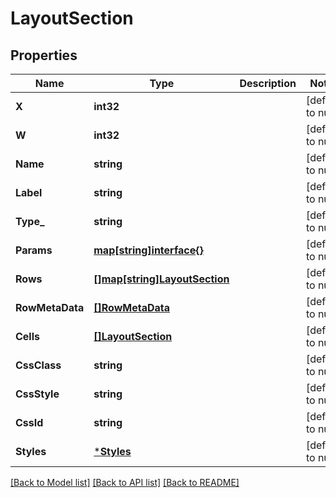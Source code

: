 # LayoutSection

## Properties
Name | Type | Description | Notes
------------ | ------------- | ------------- | -------------
**X** | **int32** |  | [default to null]
**W** | **int32** |  | [default to null]
**Name** | **string** |  | [default to null]
**Label** | **string** |  | [default to null]
**Type_** | **string** |  | [default to null]
**Params** | [**map[string]interface{}**](interface{}.md) |  | [default to null]
**Rows** | [**[]map[string]LayoutSection**](map.md) |  | [default to null]
**RowMetaData** | [**[]RowMetaData**](RowMetaData.md) |  | [default to null]
**Cells** | [**[]LayoutSection**](LayoutSection.md) |  | [default to null]
**CssClass** | **string** |  | [default to null]
**CssStyle** | **string** |  | [default to null]
**CssId** | **string** |  | [default to null]
**Styles** | [***Styles**](Styles.md) |  | [default to null]

[[Back to Model list]](../README.md#documentation-for-models) [[Back to API list]](../README.md#documentation-for-api-endpoints) [[Back to README]](../README.md)

